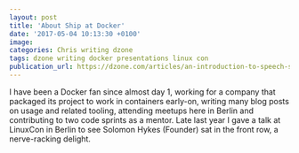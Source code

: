 ```yaml
---
layout: post
title: 'About Ship at Docker'
date: '2017-05-04 10:13:30 +0100'
image:
categories: Chris writing dzone
tags: dzone writing docker presentations linux con
publication_url: https://dzone.com/articles/an-introduction-to-speech-synthesis-markup-languag
---
```

I have been a Docker fan since almost day 1, working for a company that packaged its project to work in containers early-on, writing many blog posts on usage and related tooling, attending meetups here in Berlin and contributing to two code sprints as a mentor. Late last year I gave a talk at LinuxCon in Berlin to see Solomon Hykes (Founder) sat in the front row, a nerve-racking delight.
